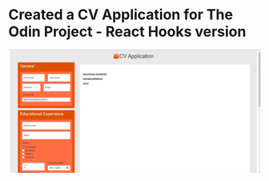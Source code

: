 # Created a CV Application for The Odin Project - React Hooks version
![Alt text](./cv-project-app.gif?raw=true "CV Project gif")
